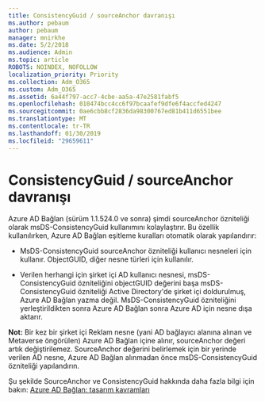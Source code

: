 ```yaml
---
title: ConsistencyGuid / sourceAnchor davranışı
ms.author: pebaum
author: pebaum
manager: mnirkhe
ms.date: 5/2/2018
ms.audience: Admin
ms.topic: article
ROBOTS: NOINDEX, NOFOLLOW
localization_priority: Priority
ms.collection: Adm_O365
ms.custom: Adm_O365
ms.assetid: 6a44f797-acc7-4cbe-aa5a-47e2581fabf5
ms.openlocfilehash: 010474bcc4cc6f97bcaafef9dfe6f4accfed4247
ms.sourcegitcommit: 0ae6cbb8cf2836da98300767ed81b411d6551bee
ms.translationtype: MT
ms.contentlocale: tr-TR
ms.lasthandoff: 01/30/2019
ms.locfileid: "29659611"
---
```

# <a name="consistencyguid--sourceanchor-behavior"></a>ConsistencyGuid / sourceAnchor davranışı

Azure AD Bağlan (sürüm 1.1.524.0 ve sonra) şimdi sourceAnchor özniteliği olarak msDS-ConsistencyGuid kullanımını kolaylaştırır. Bu özellik kullanılırken, Azure AD Bağlan eşitleme kuralları otomatik olarak yapılandırır:
  
- MsDS-ConsistencyGuid sourceAnchor özniteliği kullanıcı nesneleri için kullanır. ObjectGUID, diğer nesne türleri için kullanılır.
    
- Verilen herhangi için şirket içi AD kullanıcı nesnesi, msDS-ConsistencyGuid özniteliğini objectGUID değerini başa msDS-ConsistencyGuid özniteliği Active Directory'de şirket içi doldurulmuş, Azure AD Bağlan yazma değil. MsDS-ConsistencyGuid özniteliğini yerleştirildikten sonra Azure AD Bağlan sonra Azure AD için nesne dışa aktarır.
    
 **Not:** Bir kez bir şirket içi Reklam nesne (yani AD bağlayıcı alanına alınan ve Metaverse öngörülen) Azure AD Bağlan içine alınır, sourceAnchor değeri artık değiştirilemez. SourceAnchor değerini belirlemek için bir yerinde verilen AD nesne, Azure AD Bağlan alınmadan önce msDS-ConsistencyGuid özniteliği yapılandırın. 
  
Şu şekilde SourceAnchor ve ConsistencyGuid hakkında daha fazla bilgi için bakın: [Azure AD Bağlan: tasarım kavramları](https://docs.microsoft.com/azure/active-directory/connect/active-directory-aadconnect-design-concepts)
  

